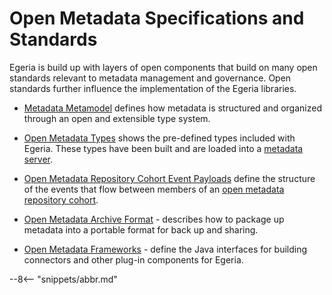 <!-- SPDX-License-Identifier: CC-BY-4.0 -->
<!-- Copyright Contributors to the ODPi Egeria project. -->

# Open Metadata Specifications and Standards

Egeria is build up with layers of open components that build on many open standards relevant to metadata management and governance.  Open standards further influence the implementation of the Egeria libraries.

* [Metadata Metamodel](./guides/developer/repository-connectors/metamodel/overview) defines
how metadata is structured and organized through an open and extensible type system.

* [Open Metadata Types](./types) shows the pre-defined types included with Egeria.
These types have been built and are loaded into a [metadata server](./concepts/cohort-member).

* [Open Metadata Repository Cohort Event Payloads](./concepts/cohort-events) define the structure of the events that flow between members of an [open metadata repository cohort](./concepts/cohort-member).

* [Open Metadata Archive Format](./concepts/open-metadata-archive) - describes how to package up metadata into a portable format for back up and sharing.

* [Open Metadata Frameworks](./frameworks) - define the Java interfaces for building connectors and other plug-in components for Egeria.


--8<-- "snippets/abbr.md"
